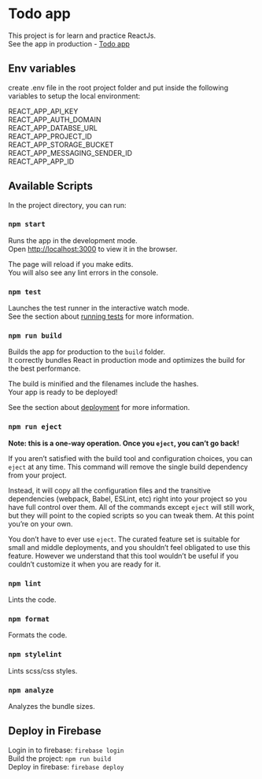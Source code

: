 # Todo app

This project is for learn and practice ReactJs.\
See the app in production - [Todo app](https://react-todo-app-92619.web.app/)

## Env variables

create .env file in the root project folder and put inside the following variables to setup the local environment:

REACT_APP_API_KEY\
REACT_APP_AUTH_DOMAIN\
REACT_APP_DATABSE_URL\
REACT_APP_PROJECT_ID\
REACT_APP_STORAGE_BUCKET\
REACT_APP_MESSAGING_SENDER_ID\
REACT_APP_APP_ID

## Available Scripts

In the project directory, you can run:

### `npm start`

Runs the app in the development mode.\
Open [http://localhost:3000](http://localhost:3000) to view it in the browser.

The page will reload if you make edits.\
You will also see any lint errors in the console.

### `npm test`

Launches the test runner in the interactive watch mode.\
See the section about [running tests](https://facebook.github.io/create-react-app/docs/running-tests) for more information.

### `npm run build`

Builds the app for production to the `build` folder.\
It correctly bundles React in production mode and optimizes the build for the best performance.

The build is minified and the filenames include the hashes.\
Your app is ready to be deployed!

See the section about [deployment](https://facebook.github.io/create-react-app/docs/deployment) for more information.

### `npm run eject`

**Note: this is a one-way operation. Once you `eject`, you can’t go back!**

If you aren’t satisfied with the build tool and configuration choices, you can `eject` at any time. This command will remove the single build dependency from your project.

Instead, it will copy all the configuration files and the transitive dependencies (webpack, Babel, ESLint, etc) right into your project so you have full control over them. All of the commands except `eject` will still work, but they will point to the copied scripts so you can tweak them. At this point you’re on your own.

You don’t have to ever use `eject`. The curated feature set is suitable for small and middle deployments, and you shouldn’t feel obligated to use this feature. However we understand that this tool wouldn’t be useful if you couldn’t customize it when you are ready for it.

### `npm lint`

Lints the code.

### `npm format`

Formats the code.

### `npm stylelint`

Lints scss/css styles.

### `npm analyze`

Analyzes the bundle sizes.

## Deploy in Firebase

Login in to firebase: `firebase login`\
Build the project: `npm run build`\
Deploy in firebase: `firebase deploy`
